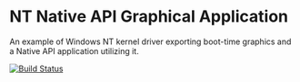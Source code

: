 # NT Native API Graphical Application
An example of Windows NT kernel driver exporting boot-time graphics and a Native API application utilizing it.

[![Build Status](https://matriksoft.visualstudio.com/thecatkitty-gh-public/_apis/build/status/thecatkitty.nt-native?branchName=master)](https://matriksoft.visualstudio.com/thecatkitty-gh-public/_build/latest?definitionId=1&branchName=master)

